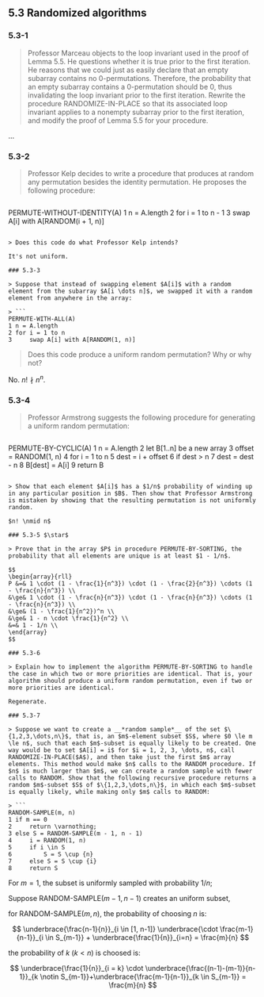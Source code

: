 ## 5.3 Randomized algorithms

### 5.3-1

> Professor Marceau objects to the loop invariant used in the proof of Lemma 5.5. He questions whether it is true prior to the first iteration. He reasons that we could just as easily declare that an empty subarray contains no 0-permutations. Therefore, the probability that an empty subarray contains a 0-permutation should be 0, thus
invalidating the loop invariant prior to the first iteration. Rewrite the procedure RANDOMIZE-IN-PLACE so that its associated loop invariant applies to a nonempty subarray prior to the first iteration, and modify the proof of Lemma 5.5 for your procedure.

$\dots$

### 5.3-2

> Professor Kelp decides to write a procedure that produces at random any permutation besides the identity permutation. He proposes the following procedure:

> ```
PERMUTE-WITHOUT-IDENTITY(A)
1 n = A.length
2 for i = 1 to n - 1
3     swap A[i] with A[RANDOM(i + 1, n)]
```

> Does this code do what Professor Kelp intends?

It's not uniform.

### 5.3-3

> Suppose that instead of swapping element $A[i]$ with a random element from the subarray $A[i \dots n]$, we swapped it with a random element from anywhere in the array:

> ```
PERMUTE-WITH-ALL(A)
1 n = A.length
2 for i = 1 to n
3     swap A[i] with A[RANDOM(1, n)]
```

> Does this code produce a uniform random permutation? Why or why not?

No. $n! \nmid n^n$.

### 5.3-4

> Professor Armstrong suggests the following procedure for generating a uniform random permutation:

> ```
PERMUTE-BY-CYCLIC(A)
1 n = A.length
2 let B[1..n] be a new array
3 offset = RANDOM(1, n)
4 for i = 1 to n
5     dest = i + offset
6     if dest > n
7         dest = dest - n
8     B[dest] = A[i]
9 return B
```

> Show that each element $A[i]$ has a $1/n$ probability of winding up in any particular position in $B$. Then show that Professor Armstrong is mistaken by showing that the resulting permutation is not uniformly random.

$n! \nmid n$

### 5.3-5 $\star$

> Prove that in the array $P$ in procedure PERMUTE-BY-SORTING, the probability that all elements are unique is at least $1 - 1/n$.

$$
\begin{array}{rll}
P &=& 1 \cdot (1 - \frac{1}{n^3}) \cdot (1 - \frac{2}{n^3}) \cdots (1 - \frac{n}{n^3}) \\
&\ge& 1 \cdot (1 - \frac{n}{n^3}) \cdot (1 - \frac{n}{n^3}) \cdots (1 - \frac{n}{n^3}) \\
&\ge& (1 - \frac{1}{n^2})^n \\
&\ge& 1 - n \cdot \frac{1}{n^2} \\
&=& 1 - 1/n \\
\end{array}
$$

### 5.3-6 

> Explain how to implement the algorithm PERMUTE-BY-SORTING to handle the case in which two or more priorities are identical. That is, your algorithm should produce a uniform random permutation, even if two or more priorities are identical.

Regenerate.

### 5.3-7

> Suppose we want to create a __*random sample*__ of the set $\{1,2,3,\dots,n\}$, that is, an $m$-element subset $S$, where $0 \le m \le n$, such that each $m$-subset is equally likely to be created. One way would be to set $A[i] = i$ for $i = 1, 2, 3, \dots, n$, call RANDOMIZE-IN-PLACE($A$), and then take just the first $m$ array elements. This method would make $n$ calls to the RANDOM procedure. If $n$ is much larger than $m$, we can create a random sample with fewer calls to RANDOM. Show that the following recursive procedure returns a random $m$-subset $S$ of $\{1,2,3,\dots,n\}$, in which each $m$-subset is equally likely, while making only $m$ calls to RANDOM:

> ```
RANDOM-SAMPLE(m, n)
1 if m == 0
2     return \varnothing;
3 else S = RANDOM-SAMPLE(m - 1, n - 1)
4     i = RANDOM(1, n)
5     if i \in S
6         S = S \cup {n}
7     else S = S \cup {i}
8     return S
```

For $m=1$, the subset is uniformly sampled with probability $1/n$;

Suppose RANDOM-SAMPLE$(m - 1, n - 1)$ creates an uniform subset,

for RANDOM-SAMPLE$(m, n)$, the probability of choosing $n$ is:

$$
\underbrace{\frac{n-1}{n}}_{i \in [1, n-1]} \underbrace{\cdot \frac{m-1}{n-1}}_{i \in S_{m-1}} + \underbrace{\frac{1}{n}}_{i=n} = \frac{m}{n}  
$$

the probability of $k$ $(k < n)$ is choosed is:

$$
\underbrace{\frac{1}{n}}_{i = k} \cdot \underbrace{\frac{(n-1)-(m-1)}{n-1}}_{k \notin S_{m-1}}+\underbrace{\frac{m-1}{n-1}}_{k \in S_{m-1}} = \frac{m}{n} 
$$
